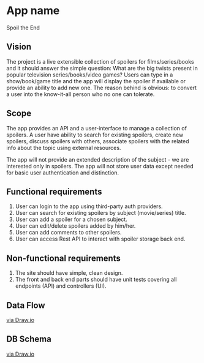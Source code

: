 ﻿# App name
Spoil the End

## Vision

The project is a live extensible collection of spoilers for films/series/books and it should answer the simple question: What are the big twists present in popular television series/books/video games?
Users can type in a show/book/game title and the app will display the spoiler if available or provide an ability to add new one. The reason behind is obvious: to convert a user into the know-it-all person who no one can tolerate. 

## Scope

The app provides an API and a user-interface to manage a collection of spoilers. A user have ability to search for existing spoilers, create new spoilers, discuss spoilers with others, associate spoilers with the related info about the topic using external resources.

The app will not provide an extended description of the subject - we are interested only in spoilers.
The app will not store user data except needed for basic user authentication and distinction.

## Functional requirements

1. User can login to the app using third-party auth providers.
2. User can search for existing spoilers by subject (movie/series) title.
3. User can add a spoiler for a chosen subject.
4. User can edit/delete spoilers added by him/her.
5. User can add comments to other spoilers. 
6. User can access Rest API to interact with spoiler storage back end.

## Non-functional requirements

1. The site should have simple, clean design.
2. The front and back end parts should have unit tests covering all endpoints (API) and controllers (UI). 

## Data Flow

[via Draw.io](https://drive.google.com/file/d/1IFFtjAH4dUni1PaxVeMAQhD2gnpLQGjW/view?usp=sharing)

## DB Schema

[via Draw.io](https://drive.google.com/file/d/1eHAOgXhjIG1nHJZCODZFJXvgQngcCMjT/view?usp=sharing)